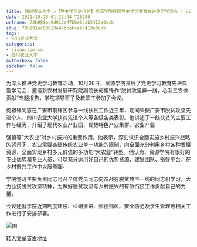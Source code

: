 ```yaml
---
title: 四川农业大学->【党史学习进行时】资源学院开展党史学习教育先进典型学习会 | sicau.com.cn
date: 2021-10-28 01:22:44.728289
urlname: 78b991ec0d013e47bbe6cab5413e0ccb
slug: 78b991ec0d013e47bbe6cab5413e0ccb
tags: 
- 四川农业大学
categories:
- sicau.com.cn
- 四川农业大学
authorbox: false
sidebar: false
---
```

为深入推进党史学习教育活动，10月26日，资源学院开展了党史学习教育先进典型学习会，邀请新农村发展研究院副院长何祖锋作“脱贫攻坚奔一线，心系三农做贡献”专题报告，学院领导班子及教职工参加了会议。

何祖锋同志在广安市前锋区参与一线扶贫工作近三年，期间荣获广安市脱贫攻坚先进个人、四川农业大学扶贫先进个人等各级各类表彰。他讲述了一线扶贫的主要工作与经历，介绍了现代农业产业园、优势特色产业集群、农业产业
<!--more-->
强镇等“大农业”对乡村振兴的重要作用。他表示，深刻认识全面实施乡村振兴战略的背景下，农业需要突破传统农业单一功能的限制，向全面充分利用乡村各种发展资源、全面实现乡村多元价值的多功能“大农业”转型。他认为，资源学院有很好的专业优势和专业人员，可以充分运用好自己的优势资源，建好团队、搭好平台，在乡村振兴工作中大展拳脚。

学院党政主要负责同志号召全体党员同志向奋战在脱贫攻坚一线的同志们学习，大力弘扬脱贫攻坚精神，为做好脱贫攻坚与乡村振兴的有效衔接工作贡献自己的力量。

会议还就学院近期制度建设、科研推进、师德师风、安全防范及学生管理等相关工作进行了安排部署。

![图](https://news.sicau.edu.cn/__local/2/34/5A/1114721A2B8AF6B90D582773C42_B74766AC_19444.jpg)

[转入文章首发地址](https://news.sicau.edu.cn/info/1078/65128.htm)